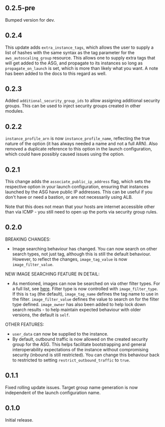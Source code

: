 ## 0.2.5-pre

Bumped version for dev.

## 0.2.4

This update adds `extra_instance_tags`, which allows the user to supply a list
of hashes with the same syntax as the tag parameter for the
`aws_autoscaling_group` resource. This allows one to supply extra tags that will
get added to the ASG, and propagate to its instances so long as
`propagate_on_launch` is set, which is more than likely what you want. A note
has been added to the docs to this regard as well.

## 0.2.3

Added `additional_security_group_ids` to allow assigning additional security
groups. This can be used to inject security groups created in other modules.

## 0.2.2

`instance_profile_arn` is now `instance_profile_name`, reflecting the true
nature of the option (it has always needed a name and not a full ARN). Also
removed a duplicate reference to this option in the launch configuration, which
could have possibly caused issues using the option.

## 0.2.1

This change adds the `associate_public_ip_address` flag, which sets the
respective option in your launch configuration, ensuring that instances launched
by the ASG have public IP addresses. This can be useful if you don't have or
need a bastion, or are not necessarily using ALB.
    
Note that this does not mean that your hosts are internet accessible other than
via ICMP - you still need to open up the ports via security group rules.

## 0.2.0

BREAKING CHANGES:

 * Image searching behaviour has changed. You can now search on other search
   types, not just tag, although this is still the default behaviour. However,
   to reflect the changes, `image_tag_value` is now `image_filter_value`.

NEW IMAGE SEARCHING FEATURE IN DETAIL:

 * As mentioned, images can now be searched on via other filter types. For a
   full list, see [here][1]. Filter type is now controlled with
   `image_filter_type`. If this is `tag` (the default), `image_tag_name` defines
   the tag name to use in the filter. `image_filter_value` defines the value to
   search on for the filter type defined. `image_owner` has also been added to
   help lock down search results - to help maintain expected behaviour with
   older versions, the default is `self`.

[1]: http://docs.aws.amazon.com/cli/latest/reference/ec2/describe-images.html

OTHER FEATURES:

 * `user_data` can now be supplied to the instance.
 * By default, outbound traffic is now allowed on the created security group for
   the ASG. This helps facilitate bootstrapping and general interoperability
   expectations of the instance without compromising security (inbound is still
   restricted). You can change this behaviour back to restricted to setting
   `restrict_outbound_traffic` to `true`.

## 0.1.1

Fixed rolling update issues. Target group name generation is now independent of
the launch configuration name.

## 0.1.0

Initial release.
